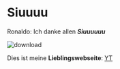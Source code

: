 # Siuuuu

Ronaldo: Ich danke allen ***Siuuuuuu***


![download](https://user-images.githubusercontent.com/110893302/183614195-4e66bd87-9880-41ab-9d9e-92c4692107ad.jpg)

Dies ist meine **Lieblingswebseite**: [YT](https://www.youtube.com/watch?v=RZTrD3Iq370)


